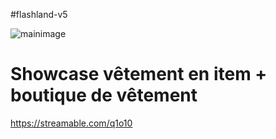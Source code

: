 #flashland-v5

![mainimage](https://i.ibb.co/KDF5k7B/thread-design.png)

# Showcase vêtement en item + boutique de vêtement
https://streamable.com/q1o10
